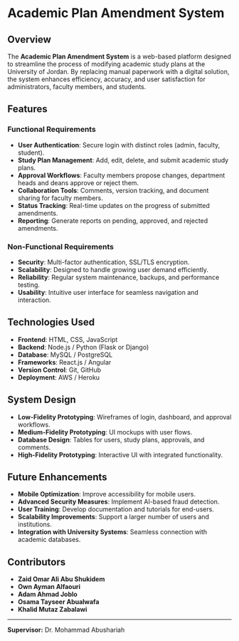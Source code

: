 # Academic Plan Amendment System

## Overview
The **Academic Plan Amendment System** is a web-based platform designed to streamline the process of modifying academic study plans at the University of Jordan. By replacing manual paperwork with a digital solution, the system enhances efficiency, accuracy, and user satisfaction for administrators, faculty members, and students.

## Features
### Functional Requirements
- **User Authentication**: Secure login with distinct roles (admin, faculty, student).
- **Study Plan Management**: Add, edit, delete, and submit academic study plans.
- **Approval Workflows**: Faculty members propose changes, department heads and deans approve or reject them.
- **Collaboration Tools**: Comments, version tracking, and document sharing for faculty members.
- **Status Tracking**: Real-time updates on the progress of submitted amendments.
- **Reporting**: Generate reports on pending, approved, and rejected amendments.

### Non-Functional Requirements
- **Security**: Multi-factor authentication, SSL/TLS encryption.
- **Scalability**: Designed to handle growing user demand efficiently.
- **Reliability**: Regular system maintenance, backups, and performance testing.
- **Usability**: Intuitive user interface for seamless navigation and interaction.

## Technologies Used
- **Frontend**: HTML, CSS, JavaScript
- **Backend**: Node.js / Python (Flask or Django)
- **Database**: MySQL / PostgreSQL
- **Frameworks**: React.js / Angular
- **Version Control**: Git, GitHub
- **Deployment**: AWS / Heroku

## System Design
- **Low-Fidelity Prototyping**: Wireframes of login, dashboard, and approval workflows.
- **Medium-Fidelity Prototyping**: UI mockups with user flows.
- **Database Design**: Tables for users, study plans, approvals, and comments.
- **High-Fidelity Prototyping**: Interactive UI with integrated functionality.

## Future Enhancements
- **Mobile Optimization**: Improve accessibility for mobile users.
- **Advanced Security Measures**: Implement AI-based fraud detection.
- **User Training**: Develop documentation and tutorials for end-users.
- **Scalability Improvements**: Support a larger number of users and institutions.
- **Integration with University Systems**: Seamless connection with academic databases.

## Contributors
- **Zaid Omar Ali Abu Shukidem**
- **Own Ayman Alfaouri**
- **Adam Ahmad Joblo**
- **Osama Tayseer Abualwafa**
- **Khalid Mutaz Zabalawi**

---
**Supervisor:** Dr. Mohammad Abushariah

